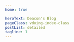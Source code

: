```yaml
---
home: true

heroText: Deacon's Blog
pageClass: vdoing-index-class
postList: detailed
tagline: 1
---
```


<ClientOnly>
  <WebInfo/>
</ClientOnly>

<ClientOnly>
  <IndexBigImg />
</ClientOnly>